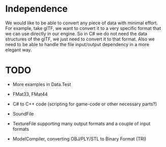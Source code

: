# Independence

We would like to be able to convert any piece of data with minimal effort. For example, take glTF, we want to convert it to a very specific format that we can use directly in our engine. So in C# we do not need the data structures of the glTF, we just need to convert it to that format. Also we need to be able to handle the file input/output dependency in a more elegant way.

# TODO
  
- More examples in Data.Test
- FMat33, FMat44
- C# to C++ code (scripting for game-code or other necessary parts?)

- SoundFile
- TextureFile supporting many output formats and a couple of input formats
- ModelCompiler, converting OBJ/PLY/STL to Binary Format (TRI)
